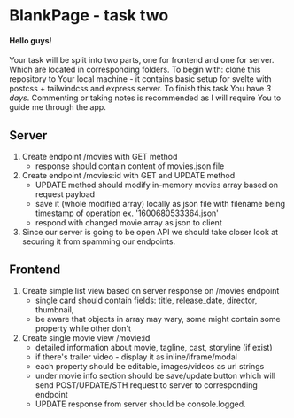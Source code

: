 # BlankPage - task two

#### Hello guys!

Your task will be split into two parts, one for frontend and one for server. Which are located in corresponding folders. To begin with:  clone this repository to Your local machine - it contains basic setup for svelte with postcss + tailwindcss and express server. To finish this task You have *3 days*. 
Commenting or taking notes is recommended as I will require You to guide me through the app. 

## Server

1. Create endpoint /movies with GET method
    - response should contain content of movies.json file
2. Create endpoint /movies:id with GET and UPDATE method
   - UPDATE method should modify in-memory movies array based on request payload
   - save it (whole modified array) locally as json file with filename being timestamp of operation ex. '1600680533364.json'
    - respond with changed movie array as json to client
3. Since our server is going to be open API we should take closer look at securing it from spamming our endpoints.

## Frontend

1. Create simple list view based on server response on /movies endpoint
    - single card should contain fields: title, release_date, director, thumbnail,
   - be aware that objects in array may wary, some might contain some property while other don't
2. Create single movie view /movie:id
    - detailed information about movie, tagline, cast, storyline (if exist)
    - if there's trailer video - display it as inline/iframe/modal
   - each property should be editable, images/videos as url strings
    - under movie info section should be save/update button which will send POST/UPDATE/STH request to server to corresponding endpoint
   - UPDATE response from server should be console.logged.
  
